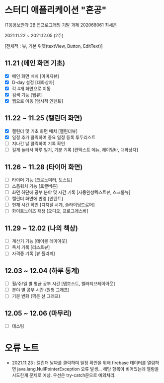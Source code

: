 # 스터디 애플리케이션 "혼공"

IT응용보안과 2B 앱프로그래밍 기말 과제
202068061 최세은

2021.11.22 ~ 2021.12.05
(2주)

[전체적 : 뷰, 기본 위젯(textView, Button, EditText)]

## 11.21 (메인 화면 기초)

- [x] 메인 화면 배치 [이미지뷰]
- [x] D-day 설정 [대화상자]
- [x] 각 4개 화면으로 이동
- [x] 검색 기능 [웹뷰]
- [x] 웹으로 이동 [암시적 인텐트]

## 11.22 ~ 11.25 (캘린더 화면)

- [x] 캘린더 및 기초 화면 배치 [캘린더뷰]
- [x] 일정 추가 클릭하여 중요 일정 등록 투두리스트
- [ ] 지나간 날 클릭하여 기록 확인
- [ ] 길게 눌러서 하루 일기, 기분 기록 [컨텍스트 메뉴, 레이팅바, 대화상자]

## 11.26 ~ 11.28 (타이머 화면)

- [ ] 타이머 기능 [크로노미터, 토스트]
- [ ] 스톱워치 기능 [토글버튼]
- [ ] 화면 하단에 공부 분야 및 시간 기록 [자동완성텍스트뷰, 스크롤뷰]
- [ ] 캘린더 화면에 반영 [인텐트]
- [ ] 현재 시간 확인 [디지털 시계, 슬라이딩드로어]
- [ ] 화이트노이즈 재생 [오디오, 프로그레스바]

## 11.29 ~ 12.02 (나의 책상)

- [ ] 계산기 기능 [테이블 레이아웃]
- [ ] 독서 기록 [리스트뷰]
- [ ] 자격증 기록 [뷰 플리퍼]

## 12.03 ~ 12.04 (하루 통계)

- [ ] 월/주/일 별 평균 공부 시간 [탭호스트, 렐러티브레이아웃]
- [ ] 분야 별 공부 시간 (원형 그래프)
- [ ] 기분 변화 (꺾은 선 그래프)

## 12.05 ~ 12.06 (마무리)

- [ ] 테스팅



# 오류 노트

 - 2021.11.23 : 캘린더 날짜를 클릭하여 일정 확인을 위해 firebase 데이터를 열람하면 java.lang.NullPointerException 오류 발생... 해당 항목이 비어있는데 열람을 시도한게 문제로 예상. 우선은 try-catch문으로 예외처리.
